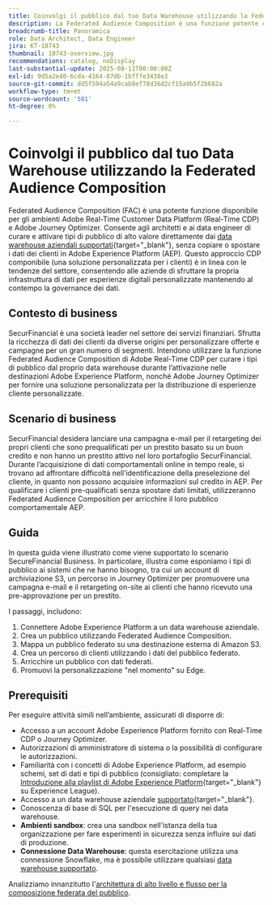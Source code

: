 ```yaml
---
title: Coinvolgi il pubblico dal tuo Data Warehouse utilizzando la Federated Audience Composition
description: La Federated Audience Composition è una funzione potente che consente agli architetti e agli ingegneri di dati di creare e arricchire tipi di pubblico direttamente dai data warehouse di terze parti.
breadcrumb-title: Panoramica
role: Data Architect, Data Engineer
jira: KT-18743
thumbnail: 18743-overview.jpg
recommendations: catalog, noDisplay
last-substantial-update: 2025-08-11T00:00:00Z
exl-id: 9d5a2e40-6cda-4164-87db-1bfffe3438e3
source-git-commit: dd5f594a54a9cab8ef78d36d2cf15a9b5f2b682a
workflow-type: tm+mt
source-wordcount: '501'
ht-degree: 0%

---
```


# Coinvolgi il pubblico dal tuo Data Warehouse utilizzando la Federated Audience Composition

Federated Audience Composition (FAC) è una potente funzione disponibile per gli ambienti Adobe Real-Time Customer Data Platform (Real-Time CDP) e Adobe Journey Optimizer. Consente agli architetti e ai data engineer di curare e attivare tipi di pubblico di alto valore direttamente dai [data warehouse aziendali supportati](https://experienceleague.adobe.com/en/docs/federated-audience-composition/using/start/access-prerequisites){target="_blank"}, senza copiare o spostare i dati dei clienti in Adobe Experience Platform (AEP). Questo approccio CDP componibile (una soluzione personalizzata per i clienti) è in linea con le tendenze del settore, consentendo alle aziende di sfruttare la propria infrastruttura di dati per esperienze digitali personalizzate mantenendo al contempo la governance dei dati.

## Contesto di business

SecurFinancial è una società leader nel settore dei servizi finanziari. Sfrutta la ricchezza di dati dei clienti da diverse origini per personalizzare offerte e campagne per un gran numero di segmenti. Intendono utilizzare la funzione Federated Audience Composition di Adobe Real-Time CDP per curare i tipi di pubblico dal proprio data warehouse durante l’attivazione nelle destinazioni Adobe Experience Platform, nonché Adobe Journey Optimizer per fornire una soluzione personalizzata per la distribuzione di esperienze cliente personalizzate.

## Scenario di business

SecurFinancial desidera lanciare una campagna e-mail per il retargeting dei propri clienti che sono prequalificati per un prestito basato su un buon credito e non hanno un prestito attivo nel loro portafoglio SecurFinancial. Durante l’acquisizione di dati comportamentali online in tempo reale, si trovano ad affrontare difficoltà nell’identificazione della preselezione del cliente, in quanto non possono acquisire informazioni sul credito in AEP. Per qualificare i clienti pre-qualificati senza spostare dati limitati, utilizzeranno Federated Audience Composition per arricchire il loro pubblico comportamentale AEP.

## Guida

In questa guida viene illustrato come viene supportato lo scenario SecureFinancial Business. In particolare, illustra come esponiamo i tipi di pubblico ai sistemi che ne hanno bisogno, tra cui un account di archiviazione S3, un percorso in Journey Optimizer per promuovere una campagna e-mail e il retargeting on-site ai clienti che hanno ricevuto una pre-approvazione per un prestito.

I passaggi, includono:

1. Connettere Adobe Experience Platform a un data warehouse aziendale.
2. Crea un pubblico utilizzando Federated Audience Composition.
3. Mappa un pubblico federato su una destinazione esterna di Amazon S3.
4. Crea un percorso di clienti utilizzando i dati del pubblico federato.
5. Arricchire un pubblico con dati federati.
6. Promuovi la personalizzazione &quot;nel momento&quot; su Edge.

## Prerequisiti

Per eseguire attività simili nell’ambiente, assicurati di disporre di:

- Accesso a un account Adobe Experience Platform fornito con Real-Time CDP o Journey Optimizer.
- Autorizzazioni di amministratore di sistema o la possibilità di configurare le autorizzazioni.
- Familiarità con i concetti di Adobe Experience Platform, ad esempio schemi, set di dati e tipi di pubblico (consigliato: completare la [Introduzione alla playlist di Adobe Experience Platform](https://experienceleague.adobe.com/en/playlists/experience-platform-introduction?lang=en){target="_blank"} su Experience League).
- Accesso a un data warehouse aziendale [supportato](https://experienceleague.adobe.com/en/docs/federated-audience-composition/using/start/access-prerequisites){target="_blank"}.
- Conoscenza di base di SQL per l&#39;esecuzione di query nei data warehouse.
- **Ambienti sandbox**: crea una sandbox nell&#39;istanza della tua organizzazione per fare esperimenti in sicurezza senza influire sui dati di produzione.
- **Connessione Data Warehouse**: questa esercitazione utilizza una connessione Snowflake, ma è possibile utilizzare qualsiasi [data warehouse supportato](https://experienceleague.adobe.com/en/docs/federated-audience-composition/using/start/access-prerequisites).

Analizziamo innanzitutto l&#39;[architettura di alto livello e flusso per la composizione federata del pubblico](fac-architecture-and-flow.md).
